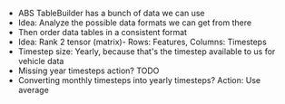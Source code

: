 - ABS TableBuilder has a bunch of data we can use
- Idea: Analyze the possible data formats we can get from there
- Then order data tables in a consistent format
- Idea: Rank 2 tensor (matrix)- Rows: Features, Columns: Timesteps
- Timestep size: Yearly, because that's the timestep available to us for vehicle data
- Missing year timesteps action? TODO
- Converting monthly timesteps into yearly timesteps? Action: Use average

